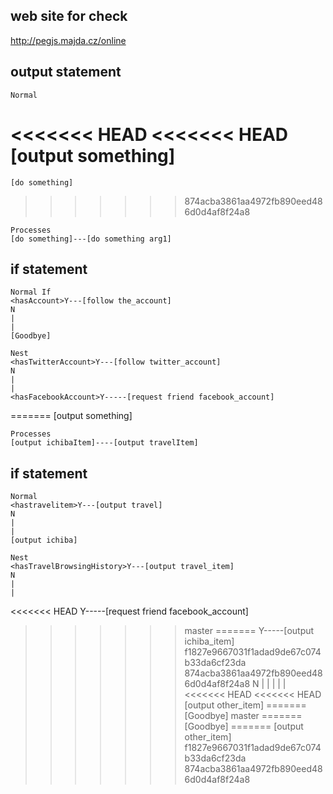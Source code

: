 web site for check
---------
http://pegjs.majda.cz/online

output statement
----------------
    Normal
<<<<<<< HEAD
<<<<<<< HEAD
    [output something]
=======
    [do something]
>>>>>>> 874acba3861aa4972fb890eed486d0d4af8f24a8

    Processes
    [do something]---[do something arg1]

if statement
----------------
    Normal If
    <hasAccount>Y---[follow the_account]
    N
    |
    |
    [Goodbye]

    Nest
    <hasTwitterAccount>Y---[follow twitter_account]
    N
    |
    |
    <hasFacebookAccount>Y-----[request friend facebook_account]
=======
    [output something]

    Processes
    [output ichibaItem]----[output travelItem]

if statement
----------------
    Normal
    <hastravelitem>Y---[output travel]
    N
    |
    |
    [output ichiba]

    Nest
    <hasTravelBrowsingHistory>Y---[output travel_item]
    N
    |
    |
<<<<<<< HEAD
    <hasFacebookAccount>Y-----[request friend facebook_account]
>>>>>>> master
=======
    <hasIchibaBrowsingHistory>Y-----[output ichiba_item]
>>>>>>> f1827e9667031f1adad9de67c074b33da6cf23da
>>>>>>> 874acba3861aa4972fb890eed486d0d4af8f24a8
    N
    |
    |
    |
    |
    |
<<<<<<< HEAD
<<<<<<< HEAD
    [output other_item]
=======
    [Goodbye]
>>>>>>> master
=======
    [Goodbye]
=======
    [output other_item]
>>>>>>> f1827e9667031f1adad9de67c074b33da6cf23da
>>>>>>> 874acba3861aa4972fb890eed486d0d4af8f24a8
